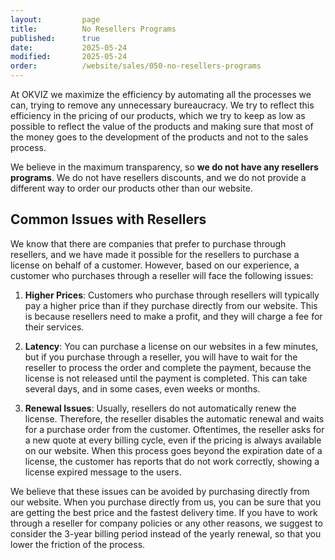 ```yaml
---
layout:         page
title:          No Resellers Programs
published:      true
date:           2025-05-24
modified:       2025-05-24
order:          /website/sales/050-no-resellers-programs
---
```


At OKVIZ we maximize the efficiency by automating all the processes we can, trying to remove any unnecessary bureaucracy. We try to reflect this efficiency in the pricing of our products, which we try to keep as low as possible to reflect the value of the products and making sure that most of the money goes to the development of the products and not to the sales process.

We believe in the maximum transparency, so **we do not have any resellers programs**. We do not have resellers discounts, and we do not provide a different way to order our products other than our website.

## Common Issues with Resellers

We know that there are companies that prefer to purchase through resellers, and we have made it possible for the resellers to purchase a license on behalf of a customer. However, based on our experience, a customer who purchases through a reseller will face the following issues:

1. **Higher Prices**: Customers who purchase through resellers will typically pay a higher price than if they purchase directly from our website. This is because resellers need to make a profit, and they will charge a fee for their services.

2. **Latency**: You can purchase a license on our websites in a few minutes, but if you purchase through a reseller, you will have to wait for the reseller to process the order and complete the payment, because the license is not released until the payment is completed. This can take several days, and in some cases, even weeks or months.

3. **Renewal Issues**: Usually, resellers do not automatically renew the license. Therefore, the reseller disables the automatic renewal and waits for a purchase order from the customer. Oftentimes, the reseller asks for a new quote at every billing cycle, even if the pricing is always available on our website. When this process goes beyond the expiration date of a license, the customer has reports that do not work correctly, showing a license expired message to the users.

We believe that these issues can be avoided by purchasing directly from our website. When you purchase directly from us, you can be sure that you are getting the best price and the fastest delivery time.
If you have to work through a reseller for company policies or any other reasons, we suggest to consider the 3-year billing period instead of the yearly renewal, so that you lower the friction of the process.